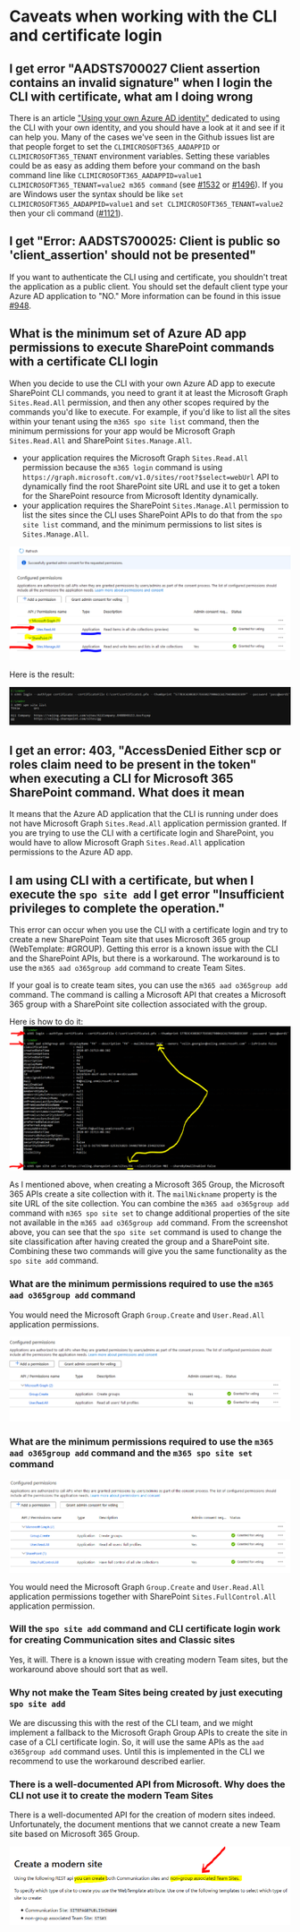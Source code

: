 # Caveats when working with the CLI and certificate login

## I get error "AADSTS700027 Client assertion contains an invalid signature" when I login the CLI with certificate, what am I doing wrong

There is an article ["Using your own Azure AD identity"](./using-own-identity.md) dedicated to using the CLI with your own identity, and you should have a look at it and see if it can help you. Many of the cases we've seen in the Github issues list are that people forget to set the `CLIMICROSOFT365_AADAPPID` or `CLIMICROSOFT365_TENANT` environment variables. Setting these variables could be as easy as adding them before your command on the bash command line like `CLIMICROSOFT365_AADAPPID=value1 CLIMICROSOFT365_TENANT=value2 m365 command` (see [#1532](https://github.com/pnp/office365-cli/issues/1532) or [#1496](https://github.com/pnp/office365-cli/issues/1496#issuecomment-625549739)). If you are Windows user the syntax should be like `set CLIMICROSOFT365_AADAPPID=value1` and `set CLIMICROSOFT365_TENANT=value2` then your cli command ([#1121](https://github.com/pnp/office365-cli/issues/1121#issuecomment-533609882)).

## I get "Error: AADSTS700025: Client is public so 'client_assertion' should not be presented"

If you want to authenticate the CLI using and certificate, you shouldn't treat the application as a public client. You should set the default client type your Azure AD application to "NO." More information can be found in this issue [#948](https://github.com/pnp/office365-cli/issues/948#issuecomment-487145809).

## What is the minimum set of Azure AD app permissions to execute SharePoint commands with a certificate CLI login

When you decide to use the CLI with your own Azure AD app to execute SharePoint CLI commands, you need to grant it at least the  Microsoft Graph `Sites.Read.All` permission, and then any other scopes required by the commands you'd like to execute. For example, if you'd like to list all the sites within your tenant using the `m365 spo site list` command, then the minimum permissions for your app would be Microsoft Graph `Sites.Read.All` and SharePoint `Sites.Manage.All`.

- your application requires the Microsoft Graph `Sites.Read.All` permission because the `m365 login` command is using `https://graph.microsoft.com/v1.0/sites/root?$select=webUrl` API to dynamically find the root SharePoint site URL and use it to get a token for the SharePoint resource from Microsoft Identity dynamically.
- your application requires the SharePoint `Sites.Manage.All` permission to list the sites since the CLI uses SharePoint APIs to do that from the `spo site list` command, and the minimum permissions to list sites is `Sites.Manage.All`.

[![Azure AD application permissions highlighted in Azure AD](../images/cli-certificate-caveats/min-app-permissions-to-list-SP-sites.png)](../images/cli-certificate-caveats/min-app-permissions-to-list-SP-sites.png)

Here is the result:

[![Result of running the m365 spo site list command](../images/cli-certificate-caveats/spo-list-sites-result.png)](../images/cli-certificate-caveats/spo-list-sites-result.png)

## I get an error: 403, "AccessDenied Either scp or roles claim need to be present in the token" when executing a CLI for Microsoft 365 SharePoint command. What does it mean

It means that the Azure AD application that the CLI is running under does not have Microsoft Graph `Sites.Read.All` application permission granted. If you are trying to use the CLI with a certificate login and SharePoint, you would have to allow Microsoft Graph `Sites.Read.All` application permissions to the Azure AD app.

## I am using CLI with a certificate, but when I execute the `spo site add` I get error "Insufficient privileges to complete the operation."

This error can occur when you use the CLI with a certificate login and try to create a new SharePoint Team site that uses Microsoft 365 group (WebTemplate: #GROUP). Getting this error is a known issue with the CLI and the SharePoint APIs, but there is a workaround. The workaround is to use the `m365 aad o365group add` command to create Team Sites.

If your goal is to create team sites, you can use the `m365 aad o365group add` command. The command is calling a Microsoft API that creates a Microsoft 365 group with a SharePoint site collection associated with the group.

Here is how to do it:
[![Arrow pointing from a modern site URL to the Microsoft 365 group's mail nickname](../images/cli-certificate-caveats/create-team-site-using-spo-o365group-add.png)](../images/cli-certificate-caveats/create-team-site-using-spo-o365group-add.png)

As I mentioned above, when creating a Microsoft 365 Group, the Microsoft 365 APIs create a site collection with it. The `mailNickname` property is the site URL of the site collection. You can combine the `m365 aad o365group add` command with `m365 spo site set` to change additional properties of the site not available in the `m365 aad o365group add` command. From the screenshot above, you can see that the `spo site set` command is used to change the site classification after having created the group and a SharePoint site. Combining these two commands will give you the same functionality as the `spo site add` command.

### What are the minimum permissions required to use the `m365 aad o365group add` command

You would need the Microsoft Graph `Group.Create` and `User.Read.All` application permissions.

[![Azure AD application permissions](../images/cli-certificate-caveats/min-app-permissions-create-m365group.png)](../images/cli-certificate-caveats/min-app-permissions-create-m365group.png)

### What are the minimum permissions required to use the `m365 aad o365group add` command and the `m365 spo site set` command

[![Azure AD application permissions](../images/cli-certificate-caveats/min-permissions-team-site.png)](../images/cli-certificate-caveats/min-permissions-team-site.png)

You would need the Microsoft Graph `Group.Create` and `User.Read.All` application permissions together with SharePoint `Sites.FullControl.All` application permission.

### Will the `spo site add` command and CLI certificate login work for creating Communication sites and Classic sites

Yes, it will. There is a known issue with creating modern Team sites, but the workaround above should sort that as well.

### Why not make the Team Sites being created by just executing `spo site add`

We are discussing this with the rest of the CLI team, and we might implement a fallback to the Microsoft Graph Group APIs to create the site in case of a CLI certificate login. So, it will use the same APIs as the `aad o365group add` command uses. Until this is implemented in the CLI we recommend to use the workaround described earlier.

### There is a well-documented API from Microsoft. Why does the CLI not use it to create the modern Team Sites

There is a well-documented API for the creation of modern sites indeed. Unfortunately, the document mentions that we cannot create a new Team site based on Microsoft 365 Group.

[![API limitations highlighted in the API docs](../images/cli-certificate-caveats/doc-not-apply-to-team-sites.png)](../images/cli-certificate-caveats/doc-not-apply-to-team-sites.png)
